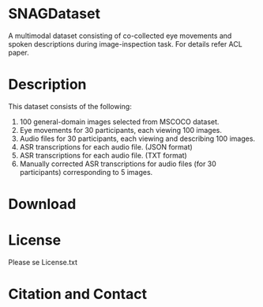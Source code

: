 # SNAGDataset
A multimodal dataset consisting of co-collected eye movements and spoken descriptions during image-inspection task. For details refer ACL paper.

# Description
This dataset consists of the following:
1. 100 general-domain images selected from MSCOCO dataset. 
2. Eye movements for 30 participants, each viewing 100 images.
3. Audio files for 30 participants, each viewing and describing 100 images.
4. ASR transcriptions for each audio file. (JSON format)
5. ASR transcriptions for each audio file. (TXT format)
6. Manually corrected ASR transcriptions for audio files (for 30 participants) corresponding to 5 images.

# Download

# License
Please se License.txt

# Citation and Contact
